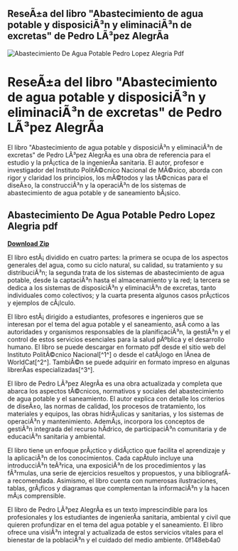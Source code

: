 ## ReseÃ±a del libro "Abastecimiento de agua potable y disposiciÃ³n y eliminaciÃ³n de excretas" de Pedro LÃ³pez AlegrÃ­a

 
![Abastecimiento De Agua Potable Pedro Lopez Alegria Pdf](https://i.gr-assets.com/images/S/compressed.photo.goodreads.com/hostedimages/1596260998i/29896809.jpg)

 
# ReseÃ±a del libro "Abastecimiento de agua potable y disposiciÃ³n y eliminaciÃ³n de excretas" de Pedro LÃ³pez AlegrÃ­a
 
El libro "Abastecimiento de agua potable y disposiciÃ³n y eliminaciÃ³n de excretas" de Pedro LÃ³pez AlegrÃ­a es una obra de referencia para el estudio y la prÃ¡ctica de la ingenierÃ­a sanitaria. El autor, profesor e investigador del Instituto PolitÃ©cnico Nacional de MÃ©xico, aborda con rigor y claridad los principios, los mÃ©todos y las tÃ©cnicas para el diseÃ±o, la construcciÃ³n y la operaciÃ³n de los sistemas de abastecimiento de agua potable y de saneamiento bÃ¡sico.
 
## Abastecimiento De Agua Potable Pedro Lopez Alegria pdf


[**Download Zip**](https://lodystiri.blogspot.com/?file=2tLGir)

 
El libro estÃ¡ dividido en cuatro partes: la primera se ocupa de los aspectos generales del agua, como su ciclo natural, su calidad, su tratamiento y su distribuciÃ³n; la segunda trata de los sistemas de abastecimiento de agua potable, desde la captaciÃ³n hasta el almacenamiento y la red; la tercera se dedica a los sistemas de disposiciÃ³n y eliminaciÃ³n de excretas, tanto individuales como colectivos; y la cuarta presenta algunos casos prÃ¡cticos y ejemplos de cÃ¡lculo.
 
El libro estÃ¡ dirigido a estudiantes, profesores e ingenieros que se interesan por el tema del agua potable y el saneamiento, asÃ­ como a las autoridades y organismos responsables de la planificaciÃ³n, la gestiÃ³n y el control de estos servicios esenciales para la salud pÃºblica y el desarrollo humano. El libro se puede descargar en formato pdf desde el sitio web del Instituto PolitÃ©cnico Nacional[^1^] o desde el catÃ¡logo en lÃ­nea de WorldCat[^2^]. TambiÃ©n se puede adquirir en formato impreso en algunas librerÃ­as especializadas[^3^].
  
El libro de Pedro LÃ³pez AlegrÃ­a es una obra actualizada y completa que abarca los aspectos tÃ©cnicos, normativos y sociales del abastecimiento de agua potable y el saneamiento. El autor explica con detalle los criterios de diseÃ±o, las normas de calidad, los procesos de tratamiento, los materiales y equipos, las obras hidrÃ¡ulicas y sanitarias, y los sistemas de operaciÃ³n y mantenimiento. AdemÃ¡s, incorpora los conceptos de gestiÃ³n integrada del recurso hÃ­drico, de participaciÃ³n comunitaria y de educaciÃ³n sanitaria y ambiental.
 
El libro tiene un enfoque prÃ¡ctico y didÃ¡ctico que facilita el aprendizaje y la aplicaciÃ³n de los conocimientos. Cada capÃ­tulo incluye una introducciÃ³n teÃ³rica, una exposiciÃ³n de los procedimientos y las fÃ³rmulas, una serie de ejercicios resueltos y propuestos, y una bibliografÃ­a recomendada. Asimismo, el libro cuenta con numerosas ilustraciones, tablas, grÃ¡ficos y diagramas que complementan la informaciÃ³n y la hacen mÃ¡s comprensible.
 
El libro de Pedro LÃ³pez AlegrÃ­a es un texto imprescindible para los profesionales y los estudiantes de ingenierÃ­a sanitaria, ambiental y civil que quieren profundizar en el tema del agua potable y el saneamiento. El libro ofrece una visiÃ³n integral y actualizada de estos servicios vitales para el bienestar de la poblaciÃ³n y el cuidado del medio ambiente.
 0f148eb4a0
